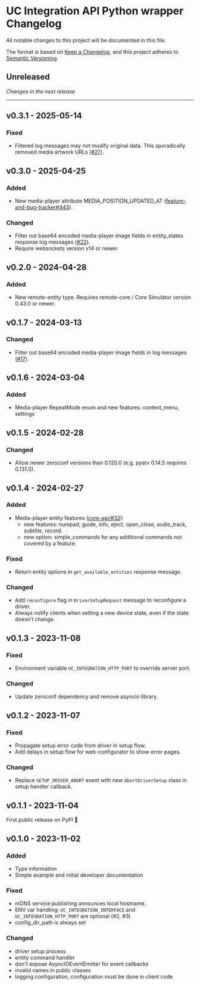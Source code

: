 # UC Integration API Python wrapper Changelog

All notable changes to this project will be documented in this file.

The format is based on [Keep a Changelog](https://keepachangelog.com/en/1.0.0/),
and this project adheres to [Semantic Versioning](https://semver.org/spec/v2.0.0.html).

## Unreleased

_Changes in the next release_

---

## v0.3.1 - 2025-05-14
### Fixed
- Filtered log messages may not modify original data. This sporadically removed media artwork URLs ([#27](https://github.com/unfoldedcircle/integration-python-library/pull/27)).

## v0.3.0 - 2025-04-25
### Added
- New media-player attribute MEDIA_POSITION_UPDATED_AT ([feature-and-bug-tracker#443](https://github.com/unfoldedcircle/feature-and-bug-tracker/issues/443)).
### Changed
- Filter out base64 encoded media-player image fields in entity_states response log messages ([#22](https://github.com/unfoldedcircle/integration-python-library/issues/22)).
- Require websockets version v14 or newer.

## v0.2.0 - 2024-04-28
### Added
- New remote-entity type. Requires remote-core / Core Simulator version 0.43.0 or newer.

## v0.1.7 - 2024-03-13
### Changed
- Filter out base64 encoded media-player image fields in log messages ([#17](https://github.com/unfoldedcircle/integration-python-library/issues/17)).

## v0.1.6 - 2024-03-04
### Added
- Media-player RepeatMode enum and new features: context_menu, settings

## v0.1.5 - 2024-02-28
### Changed
- Allow newer zeroconf versions than 0.120.0 (e.g. pyatv 0.14.5 requires 0.131.0).

## v0.1.4 - 2024-02-27
### Added
- Media-player entity features ([core-api/#32](https://github.com/unfoldedcircle/core-api/issues/32)):
  - new features: numpad, guide, info, eject, open_close, audio_track, subtitle, record.
  - new option: simple_commands for any additional commands not covered by a feature.

### Fixed
- Return entity options in `get_available_entities` response message.

### Changed
- Add `reconfigure` flag in `DriverSetupRequest` message to reconfigure a driver.
- Always notify clients when setting a new device state, even if the state doesn't change.

## v0.1.3 - 2023-11-08
### Fixed
- Environment variable `UC_INTEGRATION_HTTP_PORT` to override server port.

### Changed
- Update zeroconf dependency and remove asyncio library.

## v0.1.2 - 2023-11-07
### Fixed
- Propagate setup error code from driver in setup flow.
- Add delays in setup flow for web-configurator to show error pages.

### Changed
- Replace `SETUP_DRIVER_ABORT` event with new `AbortDriverSetup` class in setup handler callback.

## v0.1.1 - 2023-11-04

First public release on PyPI 🎉

## v0.1.0 - 2023-11-02
### Added
- Type information
- Simple example and initial developer documentation

### Fixed
- mDNS service publishing announces local hostname.
- ENV var handling: `UC_INTEGRATION_INTERFACE` and `UC_INTEGRATION_HTTP_PORT` are optional (#2, #3)
- config_dir_path is always set

### Changed
- driver setup process
- entity command handler
- don't expose AsyncIOEventEmitter for event callbacks
- invalid names in public classes
- logging configuration, configuration must be done in client code
